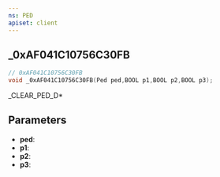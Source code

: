 ```yaml
---
ns: PED
apiset: client
---
```

## _0xAF041C10756C30FB

```c
// 0xAF041C10756C30FB
void _0xAF041C10756C30FB(Ped ped,BOOL p1,BOOL p2,BOOL p3);
```

_CLEAR_PED_D*

## Parameters
* **ped**:
* **p1**:
* **p2**:
* **p3**:



